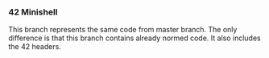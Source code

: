 ### 42 Minishell

This branch represents the same code from master branch. The only difference is that this branch contains
already normed code. It also includes the 42 headers. 
